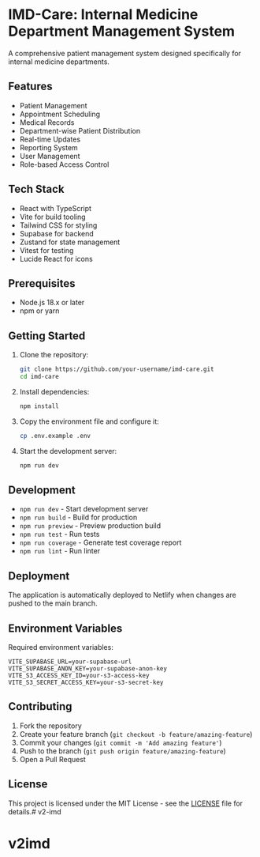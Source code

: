 # IMD-Care: Internal Medicine Department Management System

A comprehensive patient management system designed specifically for internal medicine departments.

## Features

- Patient Management
- Appointment Scheduling
- Medical Records
- Department-wise Patient Distribution
- Real-time Updates
- Reporting System
- User Management
- Role-based Access Control

## Tech Stack

- React with TypeScript
- Vite for build tooling
- Tailwind CSS for styling
- Supabase for backend
- Zustand for state management
- Vitest for testing
- Lucide React for icons

## Prerequisites

- Node.js 18.x or later
- npm or yarn

## Getting Started

1. Clone the repository:
   ```bash
   git clone https://github.com/your-username/imd-care.git
   cd imd-care
   ```

2. Install dependencies:
   ```bash
   npm install
   ```

3. Copy the environment file and configure it:
   ```bash
   cp .env.example .env
   ```

4. Start the development server:
   ```bash
   npm run dev
   ```

## Development

- `npm run dev` - Start development server
- `npm run build` - Build for production
- `npm run preview` - Preview production build
- `npm run test` - Run tests
- `npm run coverage` - Generate test coverage report
- `npm run lint` - Run linter

## Deployment

The application is automatically deployed to Netlify when changes are pushed to the main branch.

## Environment Variables

Required environment variables:

```env
VITE_SUPABASE_URL=your-supabase-url
VITE_SUPABASE_ANON_KEY=your-supabase-anon-key
VITE_S3_ACCESS_KEY_ID=your-s3-access-key
VITE_S3_SECRET_ACCESS_KEY=your-s3-secret-key
```

## Contributing

1. Fork the repository
2. Create your feature branch (`git checkout -b feature/amazing-feature`)
3. Commit your changes (`git commit -m 'Add amazing feature'`)
4. Push to the branch (`git push origin feature/amazing-feature`)
5. Open a Pull Request

## License

This project is licensed under the MIT License - see the [LICENSE](LICENSE) file for details.# v2-imd
# v2imd
